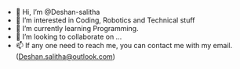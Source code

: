 - 👋 Hi, I’m @Deshan-salitha
- 👀 I’m interested in Coding, Robotics and Technical stuff  
- 🌱 I’m currently learning Programming.
- 💞️ I’m looking to collaborate on ...
- 📫 If any one need to reach me, you can contact me with my email.(Deshan.salitha@outlook.com)

<!---
Deshan-salitha/Deshan-salitha is a ✨ special ✨ repository because its `README.md` (this file) appears on your GitHub profile.
You can click the Preview link to take a look at your changes.
--->
